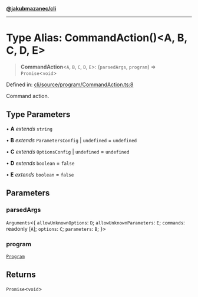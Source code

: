[**@jakubmazanec/cli**](../README.md)

---

# Type Alias: CommandAction()\<A, B, C, D, E\>

> **CommandAction**\<`A`, `B`, `C`, `D`, `E`\>: (`parsedArgs`, `program`) => `Promise`\<`void`\>

Defined in:
[cli/source/program/CommandAction.ts:8](https://github.com/jakubmazanec/tools/blob/4a8f82fa13ce52bb52e412e9ac98b543cce14fc2/packages/cli/source/program/CommandAction.ts#L8)

Command action.

## Type Parameters

• **A** _extends_ `string`

• **B** _extends_ `ParametersConfig` \| `undefined` = `undefined`

• **C** _extends_ `OptionsConfig` \| `undefined` = `undefined`

• **D** _extends_ `boolean` = `false`

• **E** _extends_ `boolean` = `false`

## Parameters

### parsedArgs

`Arguments`\<\{ `allowUnknownOptions`: `D`; `allowUnknownParameters`: `E`; `commands`: readonly
\[`A`\]; `options`: `C`; `parameters`: `B`; \}\>

### program

[`Program`](../classes/Program.md)

## Returns

`Promise`\<`void`\>
